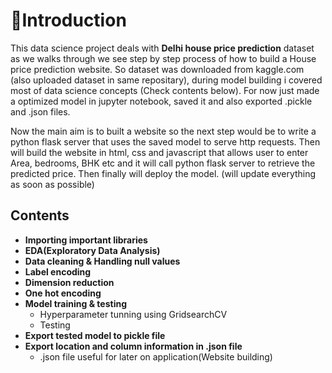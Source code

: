 # 📌Introduction
This data science project deals with <b>Delhi house price prediction</b>  dataset as we walks through we see step by step process of how to build a House price prediction website. So dataset was downloaded from kaggle.com (also uploaded dataset in same repositary), during model building i covered most of data science concepts (Check contents below).
For now just  made a optimized model in jupyter notebook, saved it and also exported .pickle and .json files.

Now the main aim is to built a website so the next step would be to write a python flask server that uses the saved model to serve http requests. Then will build the website in html, css and javascript that allows user to enter Area, bedrooms, BHK etc and it will call python flask server to retrieve the predicted price.
Then finally will deploy the model.
(will update everything as soon as possible)

## Contents

*  **Importing important libraries**
*  **EDA(Exploratory Data Analysis)**
*  **Data cleaning & Handling null values**
*  **Label encoding**
*  **Dimension reduction**
*  **One hot encoding**
*  **Model training & testing**
     * Hyperparameter tunning using GridsearchCV
     * Testing
*  **Export tested model to pickle file**
*  **Export location and column information in .json file**
     * .json file useful for later on application(Website building)
